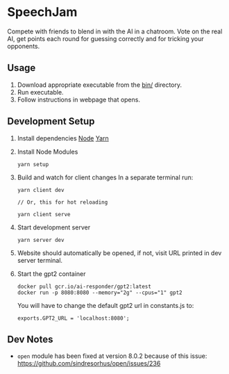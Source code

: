# SpeechJam

Compete with friends to blend in with the AI in a chatroom. Vote on the real AI, get points each round for guessing correctly and for tricking your opponents.

## Usage

1. Download appropriate executable from the [bin/](./bin) directory.
1. Run executable.
1. Follow instructions in webpage that opens.

## Development Setup

1. Install dependencies
   [Node](https://nodejs.org/en/download/)
   [Yarn](https://classic.yarnpkg.com/en/docs/install/#windows-stable)
1. Install Node Modules
   ```
   yarn setup
   ```
1. Build and watch for client changes
   In a separate terminal run:

   ```
   yarn client dev

   // Or, this for hot reloading

   yarn client serve
   ```

1. Start development server
   ```
   yarn server dev
   ```
1. Website should automatically be opened, if not, visit URL printed in dev server terminal.

1. Start the gpt2 container
   ```
   docker pull gcr.io/ai-responder/gpt2:latest  
   docker run -p 8080:8080 --memory="2g" --cpus="1" gpt2
   ```
   You will have to change the default gpt2 url in constants.js to:  
   ```
   exports.GPT2_URL = 'localhost:8080';
   ```
## Dev Notes

- `open` module has been fixed at version 8.0.2 because of this issue: https://github.com/sindresorhus/open/issues/236
